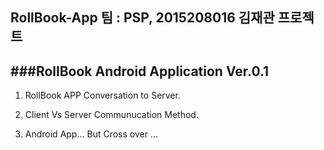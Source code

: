 ## RollBook-App 팀 : PSP, 2015208016 김재관 프로젝트

###RollBook Android Application Ver.0.1
--------------

1. RollBook APP Conversation to Server.

2. Client Vs Server Communucation Method.

3. Android App... But Cross over ...
